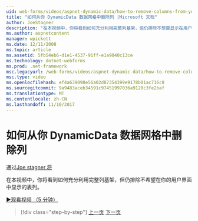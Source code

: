```yaml
---
uid: web-forms/videos/aspnet-dynamic-data/how-to-remove-columns-from-your-dynamicdata-data-grids
title: "如何从你 DynamicData 数据网格中删除列 |Microsoft 文档"
author: JoeStagner
description: "在本视频中，你将看到如何充分利用完整列基架，但仍排除不想要显示在用户 interfac 的表列..."
ms.author: aspnetcontent
manager: wpickett
ms.date: 12/11/2008
ms.topic: article
ms.assetid: 5fb54eb6-d1e1-4537-91ff-e1a9040c13ce
ms.technology: dotnet-webforms
ms.prod: .net-framework
msc.legacyurl: /web-forms/videos/aspnet-dynamic-data/how-to-remove-columns-from-your-dynamicdata-data-grids
msc.type: video
ms.openlocfilehash: ef4a639098e56a02d87354399e9178b01ac716c8
ms.sourcegitcommit: 9a9483aceb34591c97451997036a9120c3fe2baf
ms.translationtype: MT
ms.contentlocale: zh-CN
ms.lasthandoff: 11/10/2017
---
```

<a name="how-to-remove-columns-from-your-dynamicdata-data-grids"></a>如何从你 DynamicData 数据网格中删除列
====================
通过[Joe stagner 将](https://github.com/JoeStagner)

在本视频中，你将看到如何充分利用完整列基架，但仍排除不希望在你的用户界面中显示的表列。

[&#9654;观看视频 （5 分钟）](https://channel9.msdn.com/Blogs/ASP-NET-Site-Videos/how-to-remove-columns-from-your-dynamicdata-data-grids)

>[!div class="step-by-step"]
[上一页](how-to-implement-custom-field-validation-with-imperative-logic-in-vb-or-c.md)
[下一页](how-to-create-table-specific-custom-forms-in-an-aspnet-dynamic-data-application.md)
